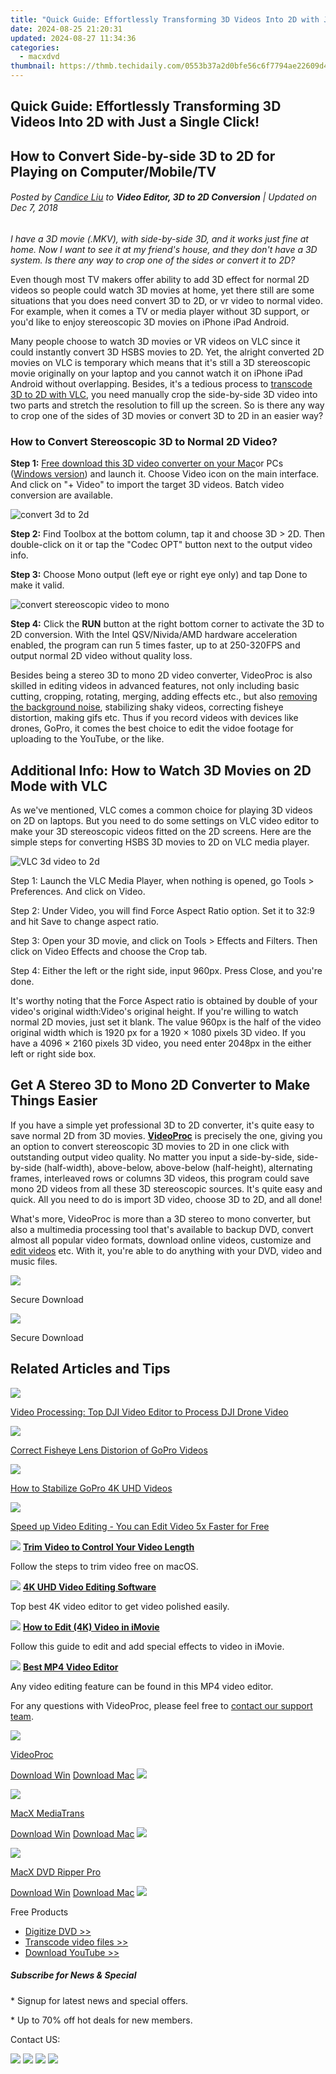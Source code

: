 ```yaml
---
title: "Quick Guide: Effortlessly Transforming 3D Videos Into 2D with Just a Single Click!"
date: 2024-08-25 21:20:31
updated: 2024-08-27 11:34:36
categories:
  - macxdvd
thumbnail: https://thmb.techidaily.com/0553b37a2d0bfe56c6f7794ae22609d4c46a2b30d090cb5ced8396683e115022.jpg
---
```


## Quick Guide: Effortlessly Transforming 3D Videos Into 2D with Just a Single Click!

## How to Convert Side-by-side 3D to 2D for Playing on Computer/Mobile/TV

###### Posted by [Candice Liu](https://www.linkedin.com/in/candice-liu-444483a3/) to **Video Editor, 3D to 2D Conversion**  | Updated on Dec 7, 2018

_I have a 3D movie (.MKV), with side-by-side 3D, and it works just fine at home. Now I want to see it at my friend's house, and they don't have a 3D system. Is there any way to crop one of the sides or convert it to 2D?_

Even though most TV makers offer ability to add 3D effect for normal 2D videos so people could watch 3D movies at home, yet there still are some situations that you does need convert 3D to 2D, or vr video to normal video. For example, when it comes a TV or media player without 3D support, or you'd like to enjoy stereoscopic 3D movies on iPhone iPad Android. 

Many people choose to watch 3D movies or VR videos on VLC since it could instantly convert 3D HSBS movies to 2D. Yet, the alright converted 2D movies on VLC is temporary which means that it's still a 3D stereoscopic movie originally on your laptop and you cannot watch it on iPhone iPad Android without overlapping. Besides, it's a tedious process to [transcode 3D to 2D with VLC](https://www.vlchelp.com/how-to-convert-hsbs-3d-to-2d-movie-vlc/), you need manually crop the side-by-side 3D video into two parts and stretch the resolution to fill up the screen. So is there any way to crop one of the sides of 3D movies or convert 3D to 2D in an easier way? 



### How to Convert Stereoscopic 3D to Normal 2D Video?

**Step 1:** [Free download this 3D video converter on your Mac](https://tools.techidaily.com/macxdvd/products/)or PCs ([Windows version](https://tools.techidaily.com/macxdvd/products/)) and launch it. Choose Video icon on the main interface. And click on "+ Video" to import the target 3D videos. Batch video conversion are available. 

![convert 3d to 2d](https://www.macxdvd.com/video-editing/step-image/3d-to-2d-700.jpg)

**Step 2:** Find Toolbox at the bottom column, tap it and choose 3D > 2D. Then double-click on it or tap the "Codec OPT" button next to the output video info.

**Step 3:** Choose Mono output (left eye or right eye only) and tap Done to make it valid. 

![convert stereoscopic video to mono](https://www.macxdvd.com/video-editing/step-image/3d-to-2d-setting-700.jpg)

**Step 4:** Click the **RUN** button at the right bottom corner to activate the 3D to 2D conversion. With the Intel QSV/Nivida/AMD hardware acceleration enabled, the program can run 5 times faster, up to at 250-320FPS and output normal 2D video without quality loss. 

Besides being a stereo 3D to mono 2D video converter, VideoProc is also skilled in editing videos in advanced features, not only including basic cutting, cropping, rotating, merging, adding effects etc., but also [removing the background noise](https://tools.techidaily.com/macxdvd/products/), stabilizing shaky videos, correcting fisheye distortion, making gifs etc. Thus if you record videos with devices like drones, GoPro, it comes the best choice to edit the vidoe footage for uploading to the YouTube, or the like. 



## Additional Info: How to Watch 3D Movies on 2D Mode with VLC 

As we've mentioned, VLC comes a common choice for playing 3D videos on 2D on laptops. But you need to do some settings on VLC video editor to make your 3D stereoscopic videos fitted on the 2D screens. Here are the simple steps for converting HSBS 3D movies to 2D on VLC media player. 

![VLC 3d video to 2d](https://www.macxdvd.com/video-editing/article-image/vlc-3d-to-2d.jpg)

Step 1: Launch the VLC Media Player, when nothing is opened, go Tools > Preferences. And click on Video.

Step 2: Under Video, you will find Force Aspect Ratio option. Set it to 32:9 and hit Save to change aspect ratio.

Step 3: Open your 3D movie, and click on Tools > Effects and Filters. Then click on Video Effects and choose the Crop tab. 

Step 4: Either the left or the right side, input 960px. Press Close, and you're done.

 It's worthy noting that the Force Aspect ratio is obtained by double of your video's original width:Video's original height. If you're willing to watch normal 2D movies, just set it blank. The value 960px is the half of the video original width which is 1920 px for a 1920 × 1080 pixels 3D video. If you have a 4096 × 2160 pixels 3D video, you need enter 2048px in the either left or right side box.



## Get A Stereo 3D to Mono 2D Converter to Make Things Easier 

If you have a simple yet professional 3D to 2D converter, it's quite easy to save normal 2D from 3D movies. [**VideoProc**](https://tools.techidaily.com/macxdvd/products/) is precisely the one, giving you an option to convert stereoscopic 3D movies to 2D in one click with outstanding output video quality. No matter you input a side-by-side, side-by-side (half-width), above-below, above-below (half-height), alternating frames, interleaved rows or columns 3D videos, this program could save mono 2D videos from all these 3D stereoscopic sources. It's quite easy and quick. All you need to do is import 3D video, choose 3D to 2D, and all done!

What's more, VideoProc is more than a 3D stereo to mono converter, but also a multimedia processing tool that's available to backup DVD, convert almost all popular video formats, download online videos, customize and [edit videos](https://tools.techidaily.com/macxdvd/products/) etc. With it, you're able to do anything with your DVD, video and music files. 

[![](https://www.macxdvd.com/video-editing/../seoimage/nfree_down.png)](https://tools.techidaily.com/macxdvd/products/) 

Secure Download

[![](https://www.macxdvd.com/video-editing/../seoimage/nfree_down_win.png)](https://tools.techidaily.com/macxdvd/products/) 

Secure Download



## Related Articles and Tips

![](https://www.macxdvd.com/video-editing/../mobile/images/tipsimg/i6.jpg) 

[Video Processing: Top DJI Video Editor to Process DJI Drone Video](https://tools.techidaily.com/macxdvd/products/)

![](https://www.macxdvd.com/video-editing/../mobile/images/tipsimg/i1.jpg) 

[Correct Fisheye Lens Distorion of GoPro Videos](https://tools.techidaily.com/macxdvd/products/) 

![](https://www.macxdvd.com/video-editing/../mobile/images/tipsimg/i8.jpg) 

[How to Stabilize GoPro 4K UHD Videos](https://tools.techidaily.com/macxdvd/products/)

![](https://www.macxdvd.com/video-editing/../mobile/images/tipsimg/i7.jpg) 

[Speed up Video Editing - You can Edit Video 5x Faster for Free](https://tools.techidaily.com/macxdvd/products/)



![](https://www.macxdvd.com/video-editing/../seoimage/link_icon_blue.png) **[Trim Video to Control Your Video Length](https://tools.techidaily.com/macxdvd/products/)** 

Follow the steps to trim video free on macOS. 

![](https://www.macxdvd.com/video-editing/../seoimage/link_icon_blue.png) **[4K UHD Video Editing Software](https://tools.techidaily.com/macxdvd/products/)** 

Top best 4K video editor to get video polished easily.

![](https://www.macxdvd.com/video-editing/../seoimage/link_icon_blue.png) **[How to Edit (4K) Video in iMovie](https://tools.techidaily.com/macxdvd/products/)** 

Follow this guide to edit and add special effects to video in iMovie.

![](https://www.macxdvd.com/video-editing/../seoimage/link_icon_blue.png) **[Best MP4 Video Editor](https://tools.techidaily.com/macxdvd/products/)** 

Any video editing feature can be found in this MP4 video editor. 



For any questions with VideoProc, please feel free to [contact our support team](https://tools.techidaily.com/macxdvd/products/). 



![](https://www.macxdvd.com/video-editing/../mobile/images/seoimg/i2.png)

[VideoProc](https://tools.techidaily.com/macxdvd/products/)

[Download Win](https://tools.techidaily.com/macxdvd/products/) [Download Mac](https://tools.techidaily.com/macxdvd/products/) ![](https://www.macxdvd.com/video-editing/../mobile/images/seoimg/dicon.png) 

![](https://www.macxdvd.com/video-editing/../mobile/images/seoimg/i1.png)

[MacX MediaTrans](https://tools.techidaily.com/macxdvd/products/)

[Download Win](https://tools.techidaily.com/winxdvd/products/) [Download Mac](https://tools.techidaily.com/macxdvd/products/) ![](https://www.macxdvd.com/video-editing/../mobile/images/seoimg/dicon.png) 

![](https://www.macxdvd.com/video-editing/../mobile/images/seoimg/i3.png)

[MacX DVD Ripper Pro](https://tools.techidaily.com/macxdvd/products/)

[Download Win](https://tools.techidaily.com/macxdvd/products/) [Download Mac](https://tools.techidaily.com/macxdvd/products/) ![](https://www.macxdvd.com/video-editing/../mobile/images/seoimg/dicon.png) 

Free Products

* [Digitize DVD >>](https://tools.techidaily.com/macxdvd/products/)
* [Transcode video files >>](https://tools.techidaily.com/macxdvd/products/)
* [Download YouTube >>](https://tools.techidaily.com/macxdvd/products/)

##### Subscribe for News & Special 

\* Signup for latest news and special offers.

\* Up to 70% off hot deals for new members.

Contact US:

[![](https://www.macxdvd.com/video-editing/../seoimage/fa.png)](https://www.facebook.com/macxdvd) [![](https://www.macxdvd.com/video-editing/../seoimage/t.png)](https://twitter.com/Macxdvd%5FSoft) [![](https://www.macxdvd.com/video-editing/../seoimage/g.png)](https://www.macxdvd.com/video-editing/mailto:contact@macxdvd.com) [![](https://www.macxdvd.com/video-editing/../seoimage/y.png)](https://www.youtube.com/user/macxdvd)

<ins class="adsbygoogle"
     style="display:block"
     data-ad-format="autorelaxed"
     data-ad-client="ca-pub-7571918770474297"
     data-ad-slot="1223367746"></ins>



<ins class="adsbygoogle"
     style="display:block"
     data-ad-client="ca-pub-7571918770474297"
     data-ad-slot="8358498916"
     data-ad-format="auto"
     data-full-width-responsive="true"></ins>
